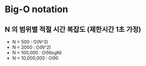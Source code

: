 # Big-O notation
## N 의 범위별 적절 시간 복잡도 (제한시간 1초 가정)
* N < 500 : O(N^3)
* N < 2000 : O(N^2)
* N < 100,000 : O(NlogN)
* N < 10,000,000 : O(N)

